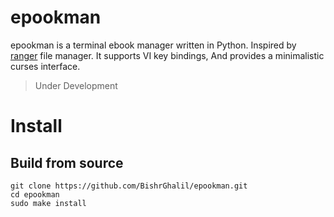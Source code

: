 # epookman
epookman is a terminal ebook manager written in Python. Inspired by [ranger](https://github.com/ranger/ranger) file manager.
It supports VI key bindings, And provides a minimalistic curses interface.

> Under Development

# Install
## Build from source
```
git clone https://github.com/BishrGhalil/epookman.git
cd epookman
sudo make install
```
